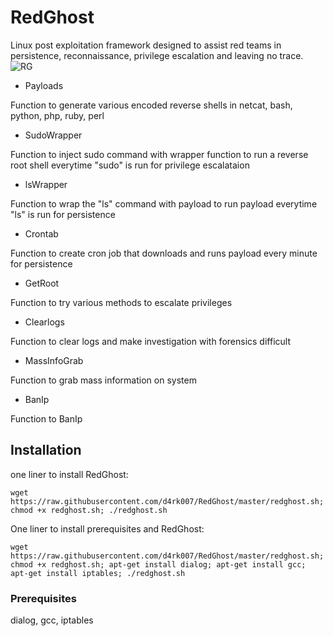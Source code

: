 # RedGhost
Linux post exploitation framework designed to assist red teams in persistence, reconnaissance, privilege escalation and leaving no trace. 
![RG](https://user-images.githubusercontent.com/44454186/61165432-0ac12280-a510-11e9-8a44-191c36d49fe5.PNG)

- Payloads

Function to generate various encoded reverse shells in
netcat, bash, python, php, ruby, perl

- SudoWrapper

Function to inject sudo command with wrapper function to run a reverse root shell everytime "sudo" is run for privilege     escalataion

- lsWrapper 

Function to wrap the "ls" command with payload to run payload everytime "ls" is run for persistence


- Crontab

Function to create cron job that downloads and runs payload every minute for persistence


- GetRoot

Function to try various methods to escalate privileges


- Clearlogs

Function to clear logs and make investigation with forensics difficult


- MassInfoGrab

Function to grab mass information on system


- BanIp

Function to BanIp


## Installation

one liner to install RedGhost:
```
wget https://raw.githubusercontent.com/d4rk007/RedGhost/master/redghost.sh; chmod +x redghost.sh; ./redghost.sh
```

One liner to install prerequisites and RedGhost:
```
wget https://raw.githubusercontent.com/d4rk007/RedGhost/master/redghost.sh; chmod +x redghost.sh; apt-get install dialog; apt-get install gcc; apt-get install iptables; ./redghost.sh
```

### Prerequisites

dialog, gcc, iptables
